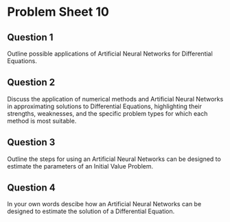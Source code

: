 # Problem Sheet 10


## Question 1 


Outline possible applications of Artificial Neural Networks for Differential Equations.


## Question 2

Discuss the application of numerical methods and Artificial Neural Networks in approximating solutions to Differential Equations, highlighting their strengths, weaknesses, and the specific problem types for which each method is most suitable.

## Question 3

Outline the steps for using an Artificial Neural Networks can be designed to estimate the parameters of an Initial Value Problem.


## Question 4

In your own words descibe how an Artificial Neural Networks can be designed to estimate the solution of a Differential Equation.